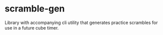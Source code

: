 # scramble-gen

Library with accompanying cli utility that generates practice scrambles for use in a future cube timer.